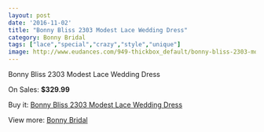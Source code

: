 ```yaml
---
layout: post
date: '2016-11-02'
title: "Bonny Bliss 2303 Modest Lace Wedding Dress"
category: Bonny Bridal
tags: ["lace","special","crazy","style","unique"]
image: http://www.eudances.com/949-thickbox_default/bonny-bliss-2303-modest-lace-wedding-dress.jpg
---
```

Bonny Bliss 2303 Modest Lace Wedding Dress

On Sales: **$329.99**
<a href="https://www.eudances.com/en/bonny-bridal/334-bonny-bliss-2303-modest-lace-wedding-dress.html"><amp-img layout="responsive" width="600" height="600" src="//www.eudances.com/949-thickbox_default/bonny-bliss-2303-modest-lace-wedding-dress.jpg" alt="Bonny Bliss 2303 Modest Lace Wedding Dress 0" /></a>
<a href="https://www.eudances.com/en/bonny-bridal/334-bonny-bliss-2303-modest-lace-wedding-dress.html"><amp-img layout="responsive" width="600" height="600" src="//www.eudances.com/950-thickbox_default/bonny-bliss-2303-modest-lace-wedding-dress.jpg" alt="Bonny Bliss 2303 Modest Lace Wedding Dress 1" /></a>

Buy it: [Bonny Bliss 2303 Modest Lace Wedding Dress](https://www.eudances.com/en/bonny-bridal/334-bonny-bliss-2303-modest-lace-wedding-dress.html "Bonny Bliss 2303 Modest Lace Wedding Dress")

View more: [Bonny Bridal](https://www.eudances.com/en/3-bonny-bridal "Bonny Bridal")
